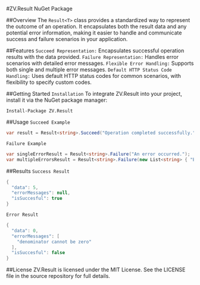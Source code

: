 #ZV.Result NuGet Package

##Overview
The `Result<T>` class provides a standardized way to represent the outcome of an operation. It encapsulates both the result data and any potential error information, making it easier to handle and communicate success and failure scenarios in your application.

##Features
`Succeed Representation:` Encapsulates successful operation results with the data provided.
`Failure Representation:` Handles error scenarios with detailed error messages.
`Flexible Error Handling:` Supports both single and multiple error messages.
`Default HTTP Status Code Handling:` Uses default HTTP status codes for common scenarios, with flexibility to specify custom codes.

##Getting Started
`Installation`
To integrate ZV.Result into your project, install it via the NuGet package manager:
```
Install-Package ZV.Result
```

##Usage
`Succeed Example`
```csharp
var result = Result<string>.Succeed("Operation completed successfully.");
```
`Failure Example`
```csharp
var singleErrorResult = Result<string>.Failure("An error occurred.");
var multipleErrorsResult = Result<string>.Failure(new List<string> { "Error 1", "Error 2" });
```

##Results
`Success Result`
```csharp
{
  "data": 5,
  "errorMessages": null,
  "isSuccesful": true
}
```


`Error Result`
```csharp
{
  "data": 0,
  "errorMessages": [
    "denominator cannot be zero"
  ],
  "isSuccesful": false
}
```
##License
ZV.Result is licensed under the MIT License. See the LICENSE file in the source repository for full details.